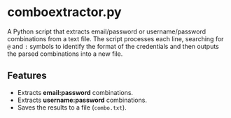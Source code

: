 # comboextractor.py
A Python script that extracts email/password or username/password combinations from a text file. 
The script processes each line, searching for `@` and `:` symbols to identify the format of the credentials and then outputs the parsed combinations into a new file.

## Features
- Extracts **email:password** combinations.
- Extracts **username:password** combinations.
- Saves the results to a file (`combo.txt`).

